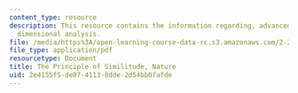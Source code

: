 ```yaml
---
content_type: resource
description: This resource contains the information regarding, advanced fluid mechanics,
  dimensional analysis.
file: /media/https%3A/open-learning-course-data-rc.s3.amazonaws.com/2-25-advanced-fluid-mechanics-fall-2013/2e4155f5de0741138dde2d54bb0fafde_Rayleigh_similitude_1915_.pdf
file_type: application/pdf
resourcetype: Document
title: The Principle of Similitude, Nature
uid: 2e4155f5-de07-4113-8dde-2d54bb0fafde
---
```

